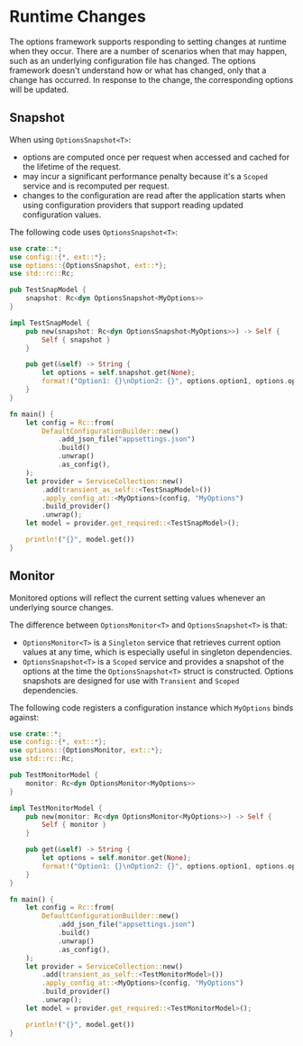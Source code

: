 # Runtime Changes

The options framework supports responding to setting changes at runtime when they occur. There are a number of scenarios when that may happen, such as an underlying configuration file has changed. The options framework doesn't understand how or what has changed, only that a change has occurred. In response to the change, the corresponding options will be updated.

## Snapshot

When using `OptionsSnapshot<T>`:

- options are computed once per request when accessed and cached for the lifetime of the request.
- may incur a significant performance penalty because it's a `Scoped` service and is recomputed per request.
- changes to the configuration are read after the application starts when using configuration providers that support reading updated configuration values.

The following code uses `OptionsSnapshot<T>`:

```rust
use crate::*;
use config::{*, ext::*};
use options::{OptionsSnapshot, ext::*};
use std::rc::Rc;

pub TestSnapModel {
    snapshot: Rc<dyn OptionsSnapshot<MyOptions>>
}

impl TestSnapModel {
    pub new(snapshot: Rc<dyn OptionsSnapshot<MyOptions>>) -> Self {
        Self { snapshot }
    }

    pub get(&self) -> String {
        let options = self.snapshot.get(None);
        format!("Option1: {}\nOption2: {}", options.option1, options.option2)
    }
}

fn main() {
    let config = Rc::from(
        DefaultConfigurationBuilder::new()
            .add_json_file("appsettings.json")
            .build()
            .unwrap()
            .as_config(),
    );
    let provider = ServiceCollection::new()
        .add(transient_as_self::<TestSnapModel>())
        .apply_config_at::<MyOptions>(config, "MyOptions")
        .build_provider()
        .unwrap();
    let model = provider.get_required::<TestSnapModel>();

    println!("{}", model.get())
}
```

## Monitor

Monitored options will reflect the current setting values whenever an underlying source changes.

The difference between `OptionsMonitor<T>` and `OptionsSnapshot<T>` is that:

- `OptionsMonitor<T>` is a `Singleton` service that retrieves current option values at any time, which is especially useful in singleton dependencies.
- `OptionsSnapshot<T>` is a `Scoped` service and provides a snapshot of the options at the time the `OptionsSnapshot<T>` struct is constructed. Options snapshots are designed for use with `Transient` and `Scoped` dependencies.

The following code registers a configuration instance which `MyOptions` binds against:

```rust
use crate::*;
use config::{*, ext::*};
use options::{OptionsMonitor, ext::*};
use std::rc::Rc;

pub TestMonitorModel {
    monitor: Rc<dyn OptionsMonitor<MyOptions>>
}

impl TestMonitorModel {
    pub new(monitor: Rc<dyn OptionsMonitor<MyOptions>>) -> Self {
        Self { monitor }
    }

    pub get(&self) -> String {
        let options = self.monitor.get(None);
        format!("Option1: {}\nOption2: {}", options.option1, options.option2)
    }
}

fn main() {
    let config = Rc::from(
        DefaultConfigurationBuilder::new()
            .add_json_file("appsettings.json")
            .build()
            .unwrap()
            .as_config(),
    );
    let provider = ServiceCollection::new()
        .add(transient_as_self::<TestMonitorModel>())
        .apply_config_at::<MyOptions>(config, "MyOptions")
        .build_provider()
        .unwrap();
    let model = provider.get_required::<TestMonitorModel>();

    println!("{}", model.get())
}
```